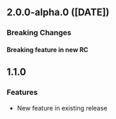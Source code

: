 ## 2.0.0-alpha.0 ([DATE])

### Breaking Changes

#### Breaking feature in new RC

## 1.1.0

### Features

- New feature in existing release
